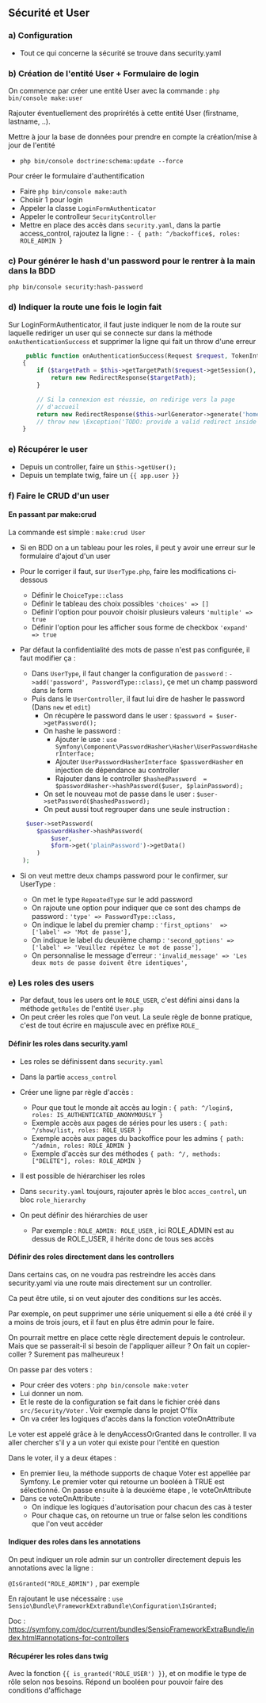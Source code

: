## Sécurité et User

### a) Configuration

- Tout ce qui concerne la sécurité se trouve dans security.yaml

### b) Création de l'entité User + Formulaire de login

On commence par créer une entité User avec la commande : `php bin/console make:user` 

Rajouter éventuellement des proprirétés à cette entité User (firstname, lastname, ..).

Mettre à jour la base de données pour prendre en compte la création/mise à jour de l'entité 

- `php bin/console doctrine:schema:update --force`

Pour créer le formulaire d'authentification

- Faire `php bin/console make:auth`
- Choisir 1 pour login
- Appeler la classe `LoginFormAuthenticator`
- Appeler le controlleur `SecurityController`
- Mettre en place des accès dans `security.yaml`, dans la partie access_control, rajoutez la ligne : `- { path: ^/backoffice$, roles: ROLE_ADMIN }`

### c) Pour générer le hash d'un password pour le rentrer à la main dans la BDD

`php bin/console security:hash-password`

### d) Indiquer la route une fois le login fait

Sur LoginFormAuthenticator, il faut juste indiquer le nom de la route sur laquelle rediriger un user qui se connecte sur dans la méthode `onAuthenticationSuccess` et supprimer la ligne qui fait un throw d'une erreur

```php
     public function onAuthenticationSuccess(Request $request, TokenInterface $token, string $firewallName): ?Response
    {
        if ($targetPath = $this->getTargetPath($request->getSession(), $firewallName)) {
            return new RedirectResponse($targetPath);
        }

        // Si la connexion est réussie, on redirige vers la page
        // d'accueil
        return new RedirectResponse($this->urlGenerator->generate('home'));
        // throw new \Exception('TODO: provide a valid redirect inside '.__FILE__);
    }
```

### e) Récupérer le user 

- Depuis un controller, faire un `$this->getUser();`
- Depuis un template twig, faire un `{{ app.user }}`


### f) Faire le CRUD d'un user

#### En passant par make:crud

La commande est simple : `make:crud User`

- Si en BDD on a un tableau pour les roles, il peut y avoir une erreur sur le formulaire d'ajout d'un user
- Pour le corriger il faut, sur `UserType.php`, faire les modifications ci-dessous
  - Définir le `ChoiceType::class`
  - Définir le tableau des choix possibles `'choices' => []`
  - Définir l'option pour pouvoir choisir plusieurs valeurs `'multiple' => true`
  - Définir l'option pour les afficher sous forme de checkbox `'expand' => true`

- Par défaut la confidentialité des mots de passe n'est pas configurée, il faut modifier ça :
  - Dans `UserType`, il faut changer la configuration de `password` : `->add('password', PasswordType::class)`, çe met un champ password dans le form
  - Puis dans le `UserController`, il faut lui dire de hasher le password (Dans `new` et `edit`)
    - On récupère le password dans le user : `$password = $user->getPassword();`
    - On hashe le password : 
      - Ajouter le use : `use Symfony\Component\PasswordHasher\Hasher\UserPasswordHasherInterface;`
      - Ajouter `UserPasswordHasherInterface $passwordHasher` en injection de dépendance au controller
      - Rajouter dans le controller `$hashedPassword  = $passwordHasher->hashPassword($user, $plainPassword);`
    - On set le nouveau mot de passe dans le user : `$user->setPassword($hashedPassword);`
    - On peut aussi tout regrouper dans une seule instruction :
  
```php
     $user->setPassword(
        $passwordHasher->hashPassword(
            $user,
            $form->get('plainPassword')->getData()
        )
    );
```

- Si on veut mettre deux champs password pour le confirmer, sur UserType : 
  
  - On met le type `RepeatedType` sur le add password
  - On rajoute une option pour indiquer que ce sont des champs de password : `'type' => PasswordType::class,`
  - On indique le label du premier champ : `'first_options'  => ['label' => 'Mot de passe'],`
  - On indique le label du deuxième champ : `'second_options' => ['label' => 'Veuillez répétez le mot de passe'],`
  - On personnalise le message d'erreur : `'invalid_message' => 'Les deux mots de passe doivent être identiques',`

### e) Les roles des users

- Par defaut, tous les users ont le `ROLE_USER`, c'est défini ainsi dans la méthode `getRoles` de l'entité `User.php`
- On peut créer les roles que l'on veut. La seule règle de bonne pratique, c'est de tout écrire en majuscule avec en préfixe `ROLE_`

#### Définir les roles dans security.yaml

- Les roles se définissent dans `security.yaml`
- Dans la partie `access_control`
- Créer une ligne par règle d'accès :
  - Pour que tout le monde ait accès au login : `{ path: ^/login$, roles: IS_AUTHENTICATED_ANONYMOUSLY }`
  - Exemple accès aux pages de séries pour les users : `{ path: ^/show/list, roles: ROLE_USER }`
  - Exemple accès aux pages du backoffice pour les admins `{ path: ^/admin, roles: ROLE_ADMIN }`
  - Exemple d'accès sur des méthodes `{ path: ^/, methods: ["DELETE"], roles: ROLE_ADMIN }`

- Il est possible de hiérarchiser les roles
- Dans `security.yaml` toujours, rajouter après le bloc `acces_control`, un bloc `role_hierarchy`
- On peut définir des hiérarchies de user
  - Par exemple : `ROLE_ADMIN: ROLE_USER` , ici ROLE_ADMIN est au dessus de ROLE_USER, il hérite donc de tous ses accès

#### Définir des roles directement dans les controllers

Dans certains cas, on ne voudra pas restreindre les accès dans security.yaml via une route mais directement sur un controller.

Ca peut être utile, si on veut ajouter des conditions sur les accès. 

Par exemple, on peut supprimer une série uniquement si elle a été créé il y a moins de trois jours, et il faut en plus être admin pour le faire.

On pourrait mettre en place cette règle directement depuis le controleur. Mais que se passerait-il si besoin de l'appliquer ailleur ? On fait un copier-coller ? Surement pas malheureux !

On passe par des voters :

- Pour créer des voters : `php bin/console make:voter`
- Lui donner un nom.
- Et le reste de la configuration se fait dans le fichier créé dans `src/Security/Voter` . Voir exemple dans le projet O'flix
- On va créer les logiques d'accès dans la fonction voteOnAttribute

Le voter est appelé grâce à le denyAccessOrGranted dans le controller. Il va aller chercher s'il y a un voter qui existe pour l'entité en question

Dans le voter, il y a deux étapes :

- En premier lieu, la méthode supports de chaque Voter est appellée par Symfony. Le premier voter qui retourne un booléen à TRUE est sélectionné. On passe ensuite à la deuxième étape , le voteOnAttribute
- Dans ce voteOnAttribute : 
  - On indique les logiques d'autorisation pour chacun des cas à tester
  - Pour chaque cas, on retourne un true or false selon les conditions que l'on veut accéder

#### Indiquer des roles dans les annotations

On peut indiquer un role admin sur un controller directement depuis les annotations avec la ligne : 

`@IsGranted("ROLE_ADMIN")` , par exemple

En rajoutant le use nécessaire : `use Sensio\Bundle\FrameworkExtraBundle\Configuration\IsGranted;`

Doc : https://symfony.com/doc/current/bundles/SensioFrameworkExtraBundle/index.html#annotations-for-controllers

#### Récupérer les roles dans twig

Avec la fonction `{{ is_granted('ROLE_USER') }}`, et on modifie le type de rôle selon nos besoins. Répond un booléen pour pouvoir faire des conditions d'affichage

